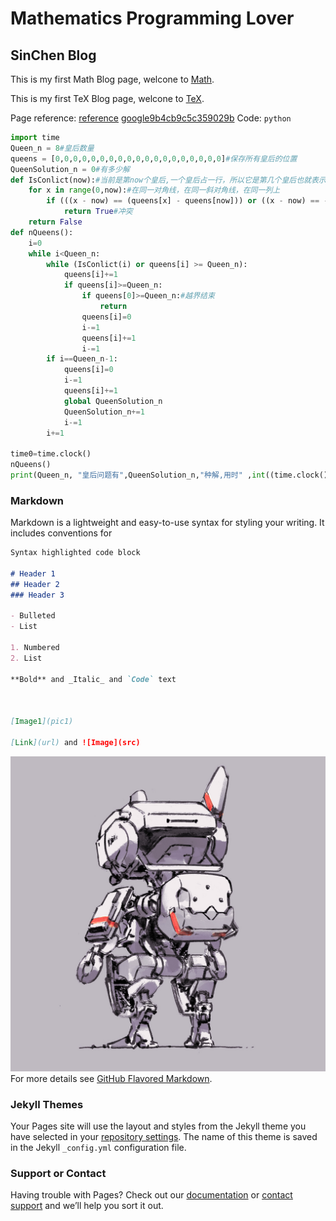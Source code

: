 # Mathematics Programming Lover

## SinChen Blog

This is my first Math Blog page, welcone to [Math](gre_math).

This is my first TeX Blog page, welcone to [TeX](texblog).

Page reference: [reference](reference)
[google9b4cb9c5c359029b](google9b4cb9c5c359029b.html)
Code:
`python`
```python
import time
Queen_n = 8#皇后数量
queens = [0,0,0,0,0,0,0,0,0,0,0,0,0,0,0,0,0,0,0]#保存所有皇后的位置
QueenSolution_n = 0#有多少解
def IsConlict(now):#当前是第now个皇后,一个皇后占一行，所以它是第几个皇后也就表示，这个皇后在第几行
    for x in range(0,now):#在同一对角线，在同一斜对角线，在同一列上
        if (((x - now) == (queens[x] - queens[now])) or ((x - now) == -(queens[x] - queens[now])) or (queens[x] == queens[now])):
            return True#冲突
    return False
def nQueens():
    i=0
    while i<Queen_n:
        while (IsConlict(i) or queens[i] >= Queen_n):
            queens[i]+=1
            if queens[i]>=Queen_n:
                if queens[0]>=Queen_n:#越界结束
                    return
                queens[i]=0
                i-=1
                queens[i]+=1
                i-=1
        if i==Queen_n-1:
            queens[i]=0
            i-=1
            queens[i]+=1
            global QueenSolution_n
            QueenSolution_n+=1
            i-=1
        i+=1    
 
time0=time.clock()
nQueens()
print(Queen_n, "皇后问题有",QueenSolution_n,"种解,用时" ,int((time.clock()-time0)*1000),"ms")
```
### Markdown

Markdown is a lightweight and easy-to-use syntax for styling your writing. It includes conventions for

```markdown
Syntax highlighted code block

# Header 1
## Header 2
### Header 3

- Bulleted
- List

1. Numbered
2. List

**Bold** and _Italic_ and `Code` text



[Image1](pic1)

[Link](url) and ![Image](src)
```
![Image1](pic1.jpg)
For more details see [GitHub Flavored Markdown](https://guides.github.com/features/mastering-markdown/).

### Jekyll Themes

Your Pages site will use the layout and styles from the Jekyll theme you have selected in your [repository settings](https://github.com/BasinChen/BasinChen.github.io/settings). The name of this theme is saved in the Jekyll `_config.yml` configuration file.

### Support or Contact

Having trouble with Pages? Check out our [documentation](https://help.github.com/categories/github-pages-basics/) or [contact support](https://github.com/contact) and we’ll help you sort it out.

